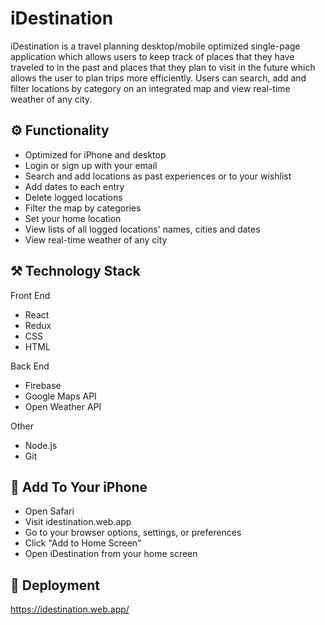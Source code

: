 # iDestination

iDestination is a travel planning desktop/mobile optimized single-page application which allows users to keep track of places that they have traveled to in the past and places that they plan to visit in the future which allows the user to plan trips more efficiently. Users can search, add and filter locations by category on an integrated map and view real-time weather of any city.

## :gear: Functionality
* Optimized for iPhone and desktop
* Login or sign up with your email
* Search and add locations as past experiences or to your wishlist
* Add dates to each entry
* Delete logged locations
* Filter the map by categories
* Set your home location
* View lists of all logged locations' names, cities and dates
* View real-time weather of any city

## :hammer_and_pick: Technology Stack

Front End
* React
* Redux
* CSS
* HTML

Back End
* Firebase
* Google Maps API
* Open Weather API


Other
* Node.js
* Git

## :iphone: Add To Your iPhone
* Open Safari
* Visit idestination.web.app
* Go to your browser options, settings, or preferences
* Click "Add to Home Screen"
* Open iDestination from your home screen

## :rocket: Deployment
https://idestination.web.app/
